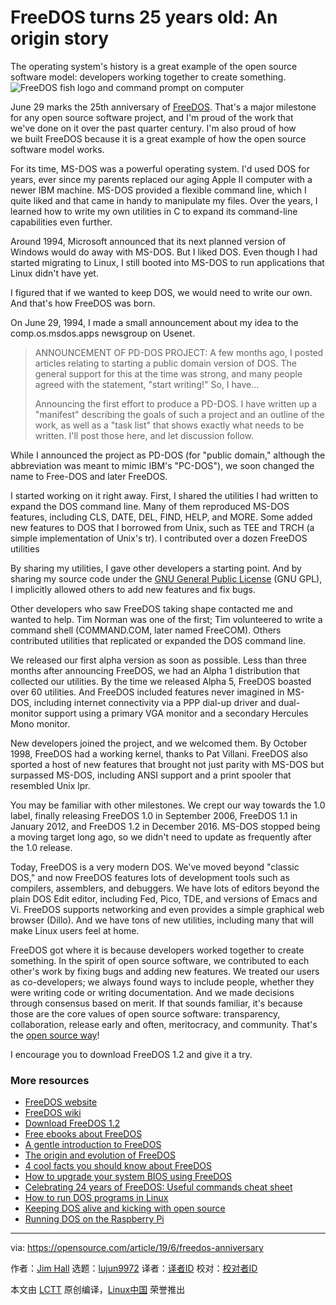 [#]: collector: (lujun9972)
[#]: translator: ( )
[#]: reviewer: ( )
[#]: publisher: ( )
[#]: url: ( )
[#]: subject: (FreeDOS turns 25 years old: An origin story)
[#]: via: (https://opensource.com/article/19/6/freedos-anniversary)
[#]: author: (Jim Hall https://opensource.com/users/jim-hall)

FreeDOS turns 25 years old: An origin story
======
The operating system's history is a great example of the open source
software model: developers working together to create something.
![FreeDOS fish logo and command prompt on computer][1]

June 29 marks the 25th anniversary of [FreeDOS][2]. That's a major milestone for any open source software project, and I'm proud of the work that we've done on it over the past quarter century. I'm also proud of how we built FreeDOS because it is a great example of how the open source software model works.

For its time, MS-DOS was a powerful operating system. I'd used DOS for years, ever since my parents replaced our aging Apple II computer with a newer IBM machine. MS-DOS provided a flexible command line, which I quite liked and that came in handy to manipulate my files. Over the years, I learned how to write my own utilities in C to expand its command-line capabilities even further.

Around 1994, Microsoft announced that its next planned version of Windows would do away with MS-DOS. But I liked DOS. Even though I had started migrating to Linux, I still booted into MS-DOS to run applications that Linux didn't have yet.

I figured that if we wanted to keep DOS, we would need to write our own. And that's how FreeDOS was born.

On June 29, 1994, I made a small announcement about my idea to the comp.os.msdos.apps newsgroup on Usenet.

> ANNOUNCEMENT OF PD-DOS PROJECT:
>  A few months ago, I posted articles relating to starting a public domain version of DOS. The general support for this at the time was strong, and many people agreed with the statement, "start writing!" So, I have…
>
> Announcing the first effort to produce a PD-DOS. I have written up a "manifest" describing the goals of such a project and an outline of the work, as well as a "task list" that shows exactly what needs to be written. I'll post those here, and let discussion follow.

While I announced the project as PD-DOS (for "public domain," although the abbreviation was meant to mimic IBM's "PC-DOS"), we soon changed the name to Free-DOS and later FreeDOS.

I started working on it right away. First, I shared the utilities I had written to expand the DOS command line. Many of them reproduced MS-DOS features, including CLS, DATE, DEL, FIND, HELP, and MORE. Some added new features to DOS that I borrowed from Unix, such as TEE and TRCH (a simple implementation of Unix's tr). I contributed over a dozen FreeDOS utilities

By sharing my utilities, I gave other developers a starting point. And by sharing my source code under the [GNU General Public License][3] (GNU GPL), I implicitly allowed others to add new features and fix bugs.

Other developers who saw FreeDOS taking shape contacted me and wanted to help. Tim Norman was one of the first; Tim volunteered to write a command shell (COMMAND.COM, later named FreeCOM). Others contributed utilities that replicated or expanded the DOS command line.

We released our first alpha version as soon as possible. Less than three months after announcing FreeDOS, we had an Alpha 1 distribution that collected our utilities. By the time we released Alpha 5, FreeDOS boasted over 60 utilities. And FreeDOS included features never imagined in MS-DOS, including internet connectivity via a PPP dial-up driver and dual-monitor support using a primary VGA monitor and a secondary Hercules Mono monitor.

New developers joined the project, and we welcomed them. By October 1998, FreeDOS had a working kernel, thanks to Pat Villani. FreeDOS also sported a host of new features that brought not just parity with MS-DOS but surpassed MS-DOS, including ANSI support and a print spooler that resembled Unix lpr.

You may be familiar with other milestones. We crept our way towards the 1.0 label, finally releasing FreeDOS 1.0 in September 2006, FreeDOS 1.1 in January 2012, and FreeDOS 1.2 in December 2016. MS-DOS stopped being a moving target long ago, so we didn't need to update as frequently after the 1.0 release.

Today, FreeDOS is a very modern DOS. We've moved beyond "classic DOS," and now FreeDOS features lots of development tools such as compilers, assemblers, and debuggers. We have lots of editors beyond the plain DOS Edit editor, including Fed, Pico, TDE, and versions of Emacs and Vi. FreeDOS supports networking and even provides a simple graphical web browser (Dillo). And we have tons of new utilities, including many that will make Linux users feel at home.

FreeDOS got where it is because developers worked together to create something. In the spirit of open source software, we contributed to each other's work by fixing bugs and adding new features. We treated our users as co-developers; we always found ways to include people, whether they were writing code or writing documentation. And we made decisions through consensus based on merit. If that sounds familiar, it's because those are the core values of open source software: transparency, collaboration, release early and often, meritocracy, and community. That's the [open source way][4]!

I encourage you to download FreeDOS 1.2 and give it a try.

### More resources

  * [FreeDOS website][2]
  * [FreeDOS wiki][5]
  * [Download FreeDOS 1.2][6]
  * [Free ebooks about FreeDOS][7]
  * [A gentle introduction to FreeDOS][8]
  * [The origin and evolution of FreeDOS][9]
  * [4 cool facts you should know about FreeDOS][10]
  * [How to upgrade your system BIOS using FreeDOS][11]
  * [Celebrating 24 years of FreeDOS: Useful commands cheat sheet][12]
  * [How to run DOS programs in Linux][13]
  * [Keeping DOS alive and kicking with open source][14]
  * [Running DOS on the Raspberry Pi][15]



--------------------------------------------------------------------------------

via: https://opensource.com/article/19/6/freedos-anniversary

作者：[Jim Hall][a]
选题：[lujun9972][b]
译者：[译者ID](https://github.com/译者ID)
校对：[校对者ID](https://github.com/校对者ID)

本文由 [LCTT](https://github.com/LCTT/TranslateProject) 原创编译，[Linux中国](https://linux.cn/) 荣誉推出

[a]: https://opensource.com/users/jim-hall
[b]: https://github.com/lujun9972
[1]: https://opensource.com/sites/default/files/styles/image-full-size/public/lead-images/freedos-fish-laptop-color.png?itok=vfv_Lpph (FreeDOS fish logo and command prompt on computer)
[2]: https://www.freedos.org/
[3]: https://www.gnu.org/licenses/licenses.en.html
[4]: https://opensource.com/open-source-way
[5]: http://wiki.freedos.org/
[6]: https://www.freedos.org/download/
[7]: https://www.freedos.org/ebook/
[8]: https://opensource.com/article/18/4/gentle-introduction-freedos
[9]: https://opensource.com/article/17/10/freedos
[10]: https://opensource.com/article/17/6/freedos-still-cool-today
[11]: https://opensource.com/article/17/6/upgrade-bios-freedos
[12]: https://opensource.com/article/18/6/freedos-commands-cheat-sheet
[13]: https://opensource.com/article/17/10/run-dos-applications-linux
[14]: https://opensource.com/life/16/9/interview-jim-hall-freedos
[15]: https://opensource.com/article/18/3/can-you-run-dos-raspberry-pi
